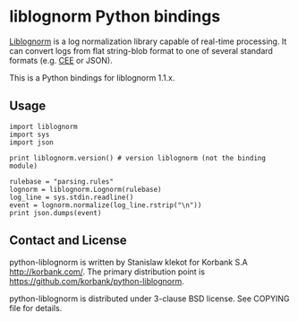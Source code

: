 liblognorm Python bindings
==========================

[Liblognorm](http://www.liblognorm.com/) is a log normalization library
capable of real-time processing. It can convert logs from flat string-blob
format to one of several standard formats (e.g. [CEE](https://cee.mitre.org/)
or JSON).

This is a Python bindings for liblognorm 1.1.x.

Usage
-----

    import liblognorm
    import sys
    import json

    print liblognorm.version() # version liblognorm (not the binding module)

    rulebase = "parsing.rules"
    lognorm = liblognorm.Lognorm(rulebase)
    log_line = sys.stdin.readline()
    event = lognorm.normalize(log_line.rstrip("\n"))
    print json.dumps(event)


Contact and License
-------------------

python-liblognorm is written by Stanislaw klekot <dozzie at jarowit.net> for
Korbank S.A <http://korbank.com/>.
The primary distribution point is <https://github.com/korbank/python-liblognorm>.

python-liblognorm is distributed under 3-clause BSD license. See COPYING file
for details.
